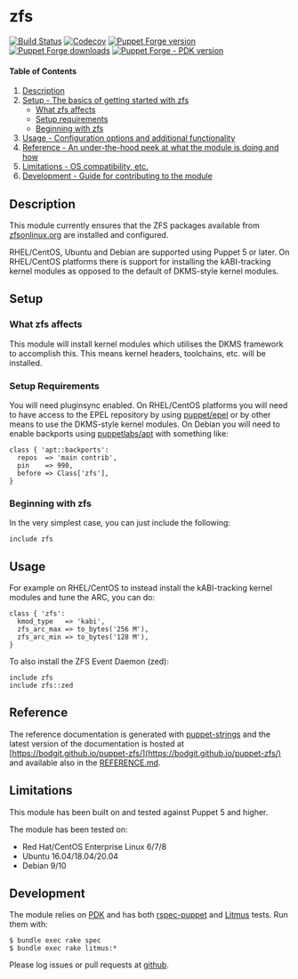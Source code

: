 # zfs

[![Build Status](https://img.shields.io/github/workflow/status/bodgit/puppet-zfs/Test)](https://github.com/bodgit/puppet-zfs/actions?query=workflow%3ATest)
[![Codecov](https://img.shields.io/codecov/c/github/bodgit/puppet-zfs)](https://codecov.io/gh/bodgit/puppet-zfs)
[![Puppet Forge version](http://img.shields.io/puppetforge/v/bodgit/zfs)](https://forge.puppetlabs.com/bodgit/zfs)
[![Puppet Forge downloads](https://img.shields.io/puppetforge/dt/bodgit/zfs)](https://forge.puppetlabs.com/bodgit/zfs)
[![Puppet Forge - PDK version](https://img.shields.io/puppetforge/pdk-version/bodgit/zfs)](https://forge.puppetlabs.com/bodgit/zfs)

#### Table of Contents

1. [Description](#description)
2. [Setup - The basics of getting started with zfs](#setup)
    * [What zfs affects](#what-zfs-affects)
    * [Setup requirements](#setup-requirements)
    * [Beginning with zfs](#beginning-with-zfs)
3. [Usage - Configuration options and additional functionality](#usage)
4. [Reference - An under-the-hood peek at what the module is doing and how](#reference)
5. [Limitations - OS compatibility, etc.](#limitations)
6. [Development - Guide for contributing to the module](#development)

## Description

This module currently ensures that the ZFS packages available from
[zfsonlinux.org](http://zfsonlinux.org) are installed and configured.

RHEL/CentOS, Ubuntu and Debian are supported using Puppet 5 or later. On
RHEL/CentOS platforms there is support for installing the kABI-tracking kernel
modules as opposed to the default of DKMS-style kernel modules.

## Setup

### What zfs affects

This module will install kernel modules which utilises the DKMS framework to
accomplish this. This means kernel headers, toolchains, etc. will be installed.

### Setup Requirements

You will need pluginsync enabled. On RHEL/CentOS platforms you will need to
have access to the EPEL repository by using
[puppet/epel](https://forge.puppet.com/puppet/epel) or by other means to
use the DKMS-style kernel modules. On Debian you will need to enable
backports using
[puppetlabs/apt](https://forge.puppet.com/puppetlabs/apt) with something like:

```puppet
class { 'apt::backports':
  repos  => 'main contrib',
  pin    => 990,
  before => Class['zfs'],
}
```

### Beginning with zfs

In the very simplest case, you can just include the following:

```puppet
include zfs
```

## Usage

For example on RHEL/CentOS to instead install the kABI-tracking kernel modules
and tune the ARC, you can do:

```puppet
class { 'zfs':
  kmod_type   => 'kabi',
  zfs_arc_max => to_bytes('256 M'),
  zfs_arc_min => to_bytes('128 M'),
}
```

To also install the ZFS Event Daemon (zed):

```puppet
include zfs
include zfs::zed
```

## Reference

The reference documentation is generated with
[puppet-strings](https://github.com/puppetlabs/puppet-strings) and the latest
version of the documentation is hosted at
[https://bodgit.github.io/puppet-zfs/](https://bodgit.github.io/puppet-zfs/)
and available also in the [REFERENCE.md](https://github.com/bodgit/puppet-zfs/blob/main/REFERENCE.md).

## Limitations

This module has been built on and tested against Puppet 5 and higher.

The module has been tested on:

* Red Hat/CentOS Enterprise Linux 6/7/8
* Ubuntu 16.04/18.04/20.04
* Debian 9/10

## Development

The module relies on [PDK](https://puppet.com/docs/pdk/1.x/pdk.html) and has
both [rspec-puppet](http://rspec-puppet.com) and
[Litmus](https://github.com/puppetlabs/puppet_litmus) tests. Run them
with:

```
$ bundle exec rake spec
$ bundle exec rake litmus:*
```

Please log issues or pull requests at
[github](https://github.com/bodgit/puppet-zfs).
